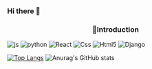 ### Hi there 👋

<h3 align=center font-size=20px>🙌Introduction</h3>

![js](https://img.shields.io/badge/JavaScript-F7DF1E?style=for-the-badge&logo=JavaScript&logoColor=white)
![python](https://img.shields.io/badge/Python-3776AB?style=for-the-badge&logo=python&logoColor=white)
![React](https://img.shields.io/badge/React-20232A?style=for-the-badge&logo=react&logoColor=61DAFB)
![Css](https://img.shields.io/badge/CSS3-1572B6?style=for-the-badge&logo=css3&logoColor=white)
![Html5](https://img.shields.io/badge/HTML5-E34F26?style=for-the-badge&logo=html5&logoColor=white)
![Django](https://img.shields.io/badge/Django-092E20?style=for-the-badge&logo=django&logoColor=white)


[![Top Langs](https://github-readme-stats.vercel.app/api/top-langs/?username=ckdwns1221&layout=compact)](https://github.com/ckdwns1221/github-readme-stats)
![Anurag's GitHub stats](https://github-readme-stats.vercel.app/api?username=ckdwns1221&show_icons=true&theme=tokyonight)
